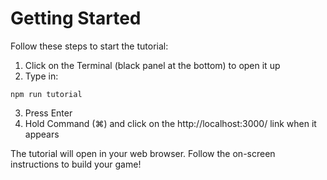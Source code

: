 # Getting Started

Follow these steps to start the tutorial:

1. Click on the Terminal (black panel at the bottom) to open it up
2. Type in: 
```
npm run tutorial
```
3. Press Enter
4. Hold Command (⌘) and click on the http://localhost:3000/ link when it appears

The tutorial will open in your web browser. Follow the on-screen instructions to build your game!